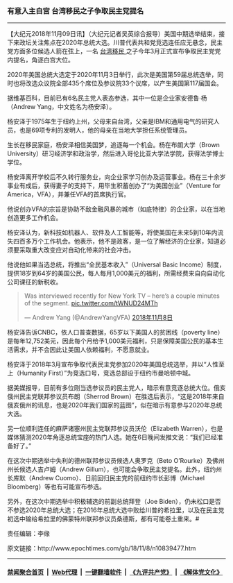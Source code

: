 ### 有意入主白宫 台湾移民之子争取民主党提名
------------------------

<p>
 【大纪元2018年11月09日讯】（大纪元记者吴英综合报导）美国中期选举结束，接下来政坛关注焦点在2020年总统大选。川普代表共和党竞选连任应无悬念，民主党方面多位候选人箭在弦上，一名
 <a href="http://www.epochtimes.com/gb/tag/%E5%8F%B0%E6%B9%BE%E7%A7%BB%E6%B0%91.html">
  台湾移民
 </a>
 之子今年3月正式宣布争取民主党党内提名，角逐白宫大位。
</p>
<p>
 2020年美国总统大选定于2020年11月3日举行，此次是美国第59届总统选举，同时也将改选众议院全部435个席位及参议院33个议席，以产生美国第117届国会。
</p>
<p>
 据维基百科，目前已有6名民主党人表态参选，其中一位是企业家安德鲁·杨（Andrew Yang，中文姓名为杨安泽）。
</p>
<p>
 杨安泽于1975年生于纽约上州，父母来自台湾，父亲是IBM和通用电气的研究人员，也是69项专利的发明人，他的母亲在当地大学担任系统管理员。
</p>
<p>
 生长在移民家庭，杨安泽相信美国梦，追逐每一个机会。杨在布朗大学（Brown University）研习经济学和政治学，然后进入哥伦比亚大学法学院，获得法学博士学位。
</p>
<p>
 杨安泽离开学校后不久转行服务业，向企业家学习创办及运营事业。杨在三十余岁事业有成后，获得妻子的支持下，用毕生积蓄创办了“为美国创业”（Venture for America，VFA），并兼任VFA的首席执行官。
</p>
<p>
 他说创办VFA的宗旨是协助不敌金融风暴的城市（如底特律）的企业家，以在当地创造更多工作机会。
</p>
<p>
 杨安泽认为，新科技如机器人、软件及人工智能等，将使美国在未来5到10年内流失四百多万个工作机会。他表示，他不是政客，是一位了解经济的企业家，知道必须要采取重大改变应对自动化带来的社会冲击。
</p>
<p>
 他说他如果当选总统，将推出“全民基本收入”（Universal Basic Income）制度，提供18岁到64岁的美国公民，每人每月1,000美元的福利，所需经费来自向自动化公司课征的新税收。
</p>
<p>
</p>
<blockquote class="twitter-tweet" data-lang="zh-tw">
 <p dir="ltr" lang="en">
  Was interviewed recently for New York TV – here’s a couple minutes of the segment.
  <a href="https://t.co/tWNUD24MTh">
   pic.twitter.com/tWNUD24MTh
  </a>
 </p>
 <p>
  — Andrew Yang (@AndrewYangVFA)
  <a href="https://twitter.com/AndrewYangVFA/status/1060560339878723584?ref_src=twsrc%5Etfw">
   2018年11月8日
  </a>
 </p>
</blockquote>
<p>
 <p>
  杨安泽告诉CNBC，依人口普查数据，65岁以下美国人的贫困线（poverty line）是每年12,752美元，因此每个月给予1,000美元福利，只是保障美国公民的基本生活需求，并不会因此让美国人依赖福利，不愿意就业。
 </p>
 <p>
  杨安泽于2018年3月宣布争取代表民主党参加2020年美国总统选举，并以“人性至上（Humanity First）”为竞选口号，竞选总部设于纽约市曼哈顿中城。
 </p>
 <p>
  据美媒报导，目前有多位刚当选参议员的民主党人，暗示有意竞逐总统大位。俄亥俄州民主党联邦参议员布朗（Sherrod Brown）在胜选后表示，“这是2018年来自俄亥俄州的讯息，也是2020年我们国家的蓝图”，似在暗示有意参与2020年总统大选。
 </p>
 <p>
  另一位顺利连任的麻萨诸塞州民主党联邦参议员沃伦（Elizabeth Warren），也是媒体猜测2020年角逐总统宝座的热门人选。她在6日晚间发推文说：“我们已经准备好了。”
 </p>
 <p>
  在这次中期选举中失利的德州联邦参议员候选人奥罗克（Beto O’Rourke）及佛州州长候选人吉卢姆（Andrew Gillum），也可能会争取民主党提名。此外，纽约州长库默（Andrew Cuomo）、日前回归民主党的前纽约市长彭博（Michael Bloomberg）等也有可能宣布参选。
 </p>
 <p>
  另外，在这次中期选举中积极辅选的前副总统拜登（Joe Biden），仍未松口是否不参选2020年总统大选；在2016年总统大选中败给川普的希拉里，以及在民主党初选中输给希拉里的佛蒙特州联邦参议员桑德斯，都有可能卷土重来。#
 </p>
 <p>
  责任编辑：李缘
 </p>
</p>
原文链接：http://www.epochtimes.com/gb/18/11/8/n10839477.htm


------------------------
#### [禁闻聚合首页](https://github.com/gfw-breaker/banned-news/blob/master/README.md) &nbsp;|&nbsp; [Web代理](https://github.com/gfw-breaker/open-proxy/blob/master/README.md) &nbsp;|&nbsp; [一键翻墙软件](https://github.com/gfw-breaker/nogfw/blob/master/README.md) &nbsp;|&nbsp; [《九评共产党》](https://github.com/gfw-breaker/9ping.md/blob/master/README.md#九评之一评共产党是什么) &nbsp;|&nbsp; [《解体党文化》](https://github.com/gfw-breaker/jtdwh.md/blob/master/README.md#绪论)